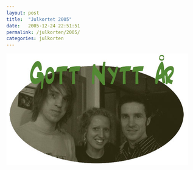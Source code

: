 ```yaml
---
layout: post
title:  "Julkortet 2005"
date:   2005-12-24 22:51:51
permalink: /julkorten/2005/
categories: julkorten
---
```


![Julkortet 2005](/img/julkorten/2005/jepp.jpg)

